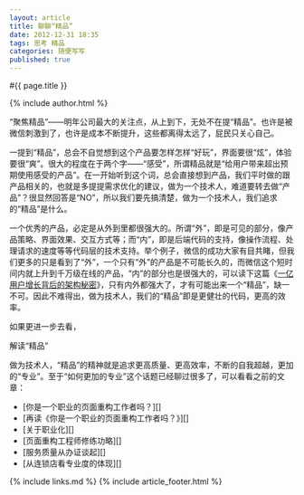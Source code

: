 ```yaml
---
layout: article
title: 聊聊“精品”
date: 2012-12-31 18:35
tags: 思考 精品
categories: 随便写写
published: true
---
```


#{{ page.title }}

{% include author.html %}

“聚焦精品”——明年公司最大的关注点，从上到下，无处不在提“精品”。也许是被微信刺激到了，也许是成本不断提升，这些都离得太远了，屁民只关心自己。

一提到“精品”，总会不自觉想到这个产品要怎样怎样“好玩”，界面要很“炫”，体验要很“爽”。很大的程度在于两个字——“感受”，所谓精品就是“给用户带来超出预期使用感受的产品”。在一开始听到这个词，总会直接想到产品，我们平时做的跟产品相关的，也就是多提提需求优化的建议，做为一个技术人，难道要转去做“产品”？很显然回答是“NO”，所以我们要先搞清楚，做为一个技术人，我们追求的“精品”是什么。

一个优秀的产品，必定是从外到里都很强大的。所谓“外”，即是可见的部分，像产品策略、界面效果、交互方式等；而“内”，即是后端代码的支持，像操作流程、处理请求的速度等等代码层的技术支持。举个例子，微信的成功大家有目共睹，但我们更多的只是看到了“外”，一个只有“外”的产品是不可能长久的，而微信这个短时间内就上升到千万级在线的产品，“内”的部分也是很强大的，可以读下这篇《[一亿用户增长背后的架构秘密](http://www.csdn.net/article/2012-05-15/2805581)》，只有内外都强大了，才有可能出来一个“精品”，缺一不可。因此不难得出，做为技术人，我们的“精品”即是更健壮的代码，更高的效率。

如果更进一步去看，

解读“精品”

做为技术人，“精品”的精神就是追求更高质量、更高效率，不断的自我超越，更加的“专业”。至于“如何更加的专业”这个话题已经聊过很多了，可以看看之前的文章：

- [你是一个职业的页面重构工作者吗？][]
- [再读《你是一个职业的页面重构工作者吗？》][]
- [关于职业化][]
- [页面重构工程师修练功略][]
- [服务质量从办证谈起][]
- [从连锁店看专业度的体现][]

{% include links.md %}
{% include article_footer.html %}
